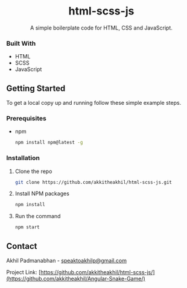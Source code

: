 <p align="center">
  <h1 align="center">html-scss-js</h1>

  <p align="center">
   A simple boilerplate code for HTML, CSS and JavaScript.
</p>

### Built With

* HTML
* SCSS
* JavaScript

<!-- GETTING STARTED -->
## Getting Started

To get a local copy up and running follow these simple example steps.

### Prerequisites

* npm
  ```sh
  npm install npm@latest -g
  ```

### Installation

1. Clone the repo
   ```sh
   git clone https://github.com/akkitheakhil/html-scss-js.git
   ```
2. Install NPM packages
   ```sh
   npm install
   ```
3. Run the command
   ```sh
   npm start
   ```

<!-- CONTACT -->
## Contact

Akhil Padmanabhan - speaktoakhilp@gmail.com

Project Link: [https://github.com/akkitheakhil/html-scss-js/](https://github.com/akkitheakhil/Angular-Snake-Game/)

